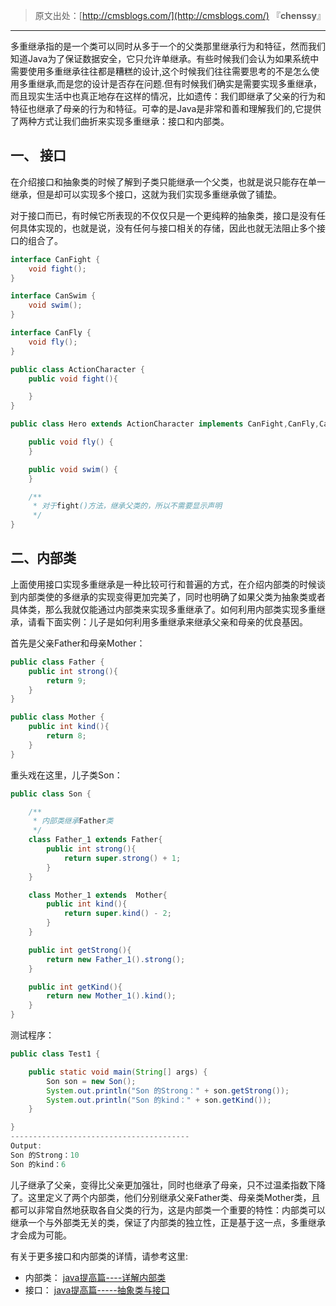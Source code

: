 > 原文出处：[http://cmsblogs.com/](http://cmsblogs.com/) 『**chenssy**』

----

多重继承指的是一个类可以同时从多于一个的父类那里继承行为和特征，然而我们知道Java为了保证数据安全，它只允许单继承。有些时候我们会认为如果系统中需要使用多重继承往往都是糟糕的设计,这个时候我们往往需要思考的不是怎么使用多重继承,而是您的设计是否存在问题.但有时候我们确实是需要实现多重继承，而且现实生活中也真正地存在这样的情况，比如遗传：我们即继承了父亲的行为和特征也继承了母亲的行为和特征。可幸的是Java是非常和善和理解我们的,它提供了两种方式让我们曲折来实现多重继承：接口和内部类。

## 一、 接口

在介绍接口和抽象类的时候了解到子类只能继承一个父类，也就是说只能存在单一继承，但是却可以实现多个接口，这就为我们实现多重继承做了铺垫。

对于接口而已，有时候它所表现的不仅仅只是一个更纯粹的抽象类，接口是没有任何具体实现的，也就是说，没有任何与接口相关的存储，因此也就无法阻止多个接口的组合了。

```java
interface CanFight {
    void fight();
}

interface CanSwim {
    void swim();
}

interface CanFly {
    void fly();
}

public class ActionCharacter {
    public void fight(){

    }
}

public class Hero extends ActionCharacter implements CanFight,CanFly,CanSwim{

    public void fly() {
    }

    public void swim() {
    }

    /**
     * 对于fight()方法，继承父类的，所以不需要显示声明
     */
}
```

## 二、内部类

上面使用接口实现多重继承是一种比较可行和普遍的方式，在介绍内部类的时候谈到内部类使的多继承的实现变得更加完美了，同时也明确了如果父类为抽象类或者具体类，那么我就仅能通过内部类来实现多重继承了。如何利用内部类实现多重继承，请看下面实例：儿子是如何利用多重继承来继承父亲和母亲的优良基因。

首先是父亲Father和母亲Mother：

```java
public class Father {
    public int strong(){
        return 9;
    }
}

public class Mother {
    public int kind(){
        return 8;
    }
}
```

重头戏在这里，儿子类Son：

```java
public class Son {

    /**
     * 内部类继承Father类
     */
    class Father_1 extends Father{
        public int strong(){
            return super.strong() + 1;
        }
    }

    class Mother_1 extends  Mother{
        public int kind(){
            return super.kind() - 2;
        }
    }

    public int getStrong(){
        return new Father_1().strong();
    }

    public int getKind(){
        return new Mother_1().kind();
    }
}
```

测试程序：

```java
public class Test1 {

    public static void main(String[] args) {
        Son son = new Son();
        System.out.println("Son 的Strong：" + son.getStrong());
        System.out.println("Son 的kind：" + son.getKind());
    }

}
----------------------------------------
Output:
Son 的Strong：10
Son 的kind：6
```

儿子继承了父亲，变得比父亲更加强壮，同时也继承了母亲，只不过温柔指数下降了。这里定义了两个内部类，他们分别继承父亲Father类、母亲类Mother类，且都可以非常自然地获取各自父类的行为，这是内部类一个重要的特性：内部类可以继承一个与外部类无关的类，保证了内部类的独立性，正是基于这一点，多重继承才会成为可能。

有关于更多接口和内部类的详情，请参考这里:

- 内部类： [java提高篇----详解内部类](http://www.cnblogs.com/chenssy/p/3388487.html)
- 接口： [java提高篇-----抽象类与接口](http://www.cnblogs.com/chenssy/p/3376708.html)

